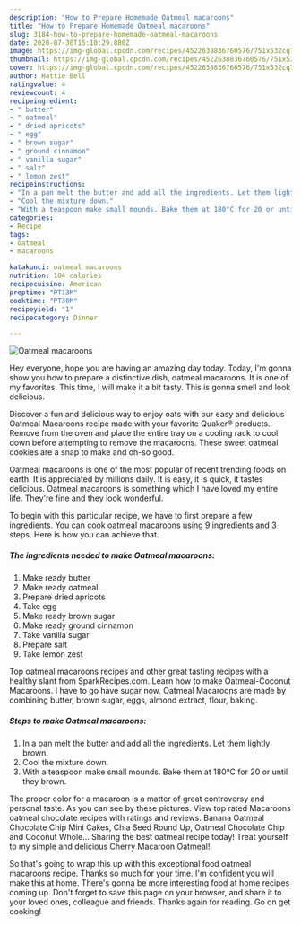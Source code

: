 ```yaml
---
description: "How to Prepare Homemade Oatmeal macaroons"
title: "How to Prepare Homemade Oatmeal macaroons"
slug: 3184-how-to-prepare-homemade-oatmeal-macaroons
date: 2020-07-30T15:10:29.880Z
image: https://img-global.cpcdn.com/recipes/4522638836760576/751x532cq70/oatmeal-macaroons-recipe-main-photo.jpg
thumbnail: https://img-global.cpcdn.com/recipes/4522638836760576/751x532cq70/oatmeal-macaroons-recipe-main-photo.jpg
cover: https://img-global.cpcdn.com/recipes/4522638836760576/751x532cq70/oatmeal-macaroons-recipe-main-photo.jpg
author: Hattie Bell
ratingvalue: 4
reviewcount: 4
recipeingredient:
- " butter"
- " oatmeal"
- " dried apricots"
- " egg"
- " brown sugar"
- " ground cinnamon"
- " vanilla sugar"
- " salt"
- " lemon zest"
recipeinstructions:
- "In a pan melt the butter and add all the ingredients. Let them lightly brown."
- "Cool the mixture down."
- "With a teaspoon make small mounds. Bake them at 180°C for 20 or until they brown."
categories:
- Recipe
tags:
- oatmeal
- macaroons

katakunci: oatmeal macaroons 
nutrition: 104 calories
recipecuisine: American
preptime: "PT13M"
cooktime: "PT30M"
recipeyield: "1"
recipecategory: Dinner

---
```



![Oatmeal macaroons](https://img-global.cpcdn.com/recipes/4522638836760576/751x532cq70/oatmeal-macaroons-recipe-main-photo.jpg)

Hey everyone, hope you are having an amazing day today. Today, I'm gonna show you how to prepare a distinctive dish, oatmeal macaroons. It is one of my favorites. This time, I will make it a bit tasty. This is gonna smell and look delicious.

Discover a fun and delicious way to enjoy oats with our easy and delicious Oatmeal Macaroons recipe made with your favorite Quaker® products. Remove from the oven and place the entire tray on a cooling rack to cool down before attempting to remove the macaroons. These sweet oatmeal cookies are a snap to make and oh-so good.

Oatmeal macaroons is one of the most popular of recent trending foods on earth. It is appreciated by millions daily. It is easy, it is quick, it tastes delicious. Oatmeal macaroons is something which I have loved my entire life. They're fine and they look wonderful.


To begin with this particular recipe, we have to first prepare a few ingredients. You can cook oatmeal macaroons using 9 ingredients and 3 steps. Here is how you can achieve that.

<!--inarticleads1-->

##### The ingredients needed to make Oatmeal macaroons:

1. Make ready  butter
1. Make ready  oatmeal
1. Prepare  dried apricots
1. Take  egg
1. Make ready  brown sugar
1. Make ready  ground cinnamon
1. Take  vanilla sugar
1. Prepare  salt
1. Take  lemon zest


Top oatmeal macaroons recipes and other great tasting recipes with a healthy slant from SparkRecipes.com. Learn how to make Oatmeal-Coconut Macaroons. I have to go have sugar now. Oatmeal Macaroons are made by combining butter, brown sugar, eggs, almond extract, flour, baking. 

<!--inarticleads2-->

##### Steps to make Oatmeal macaroons:

1. In a pan melt the butter and add all the ingredients. Let them lightly brown.
1. Cool the mixture down.
1. With a teaspoon make small mounds. Bake them at 180°C for 20 or until they brown.


The proper color for a macaroon is a matter of great controversy and personal taste. As you can see by these pictures. View top rated Macaroons oatmeal chocolate recipes with ratings and reviews. Banana Oatmeal Chocolate Chip Mini Cakes, Chia Seed Round Up, Oatmeal Chocolate Chip and Coconut Whole… Sharing the best oatmeal recipe today! Treat yourself to my simple and delicious Cherry Macaroon Oatmeal! 

So that's going to wrap this up with this exceptional food oatmeal macaroons recipe. Thanks so much for your time. I'm confident you will make this at home. There's gonna be more interesting food at home recipes coming up. Don't forget to save this page on your browser, and share it to your loved ones, colleague and friends. Thanks again for reading. Go on get cooking!
